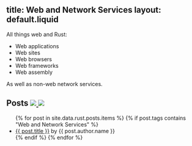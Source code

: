 title: Web and Network Services
layout: default.liquid
---

All things web and Rust:

* Web applications
* Web sites
* Web browsers
* Web frameworks
* Web assembly

As well as non-web network services.

<h2>
  Posts
  <a class="feedicon" href="/rust2018/feed.rss" title="Web and Network Services RSS Feed">
    <img src="/images/feed-icon.svg" />
  </a>
  <a class="feedicon" href="/rust2018/feed.json" title="Web and Network Services JSON Feed">
    <img src="/images/jsonfeed.png" />
  </a>
</h2>

<ul>
{% for post in site.data.rust.posts.items %}
  {% if post.tags contains "Web and Network Services" %}
  <li><a href="{{ post.url }}">{{ post.title }}</a> by {{ post.author.name }}</li>
  {% endif %}
{% endfor %}
</ul>
